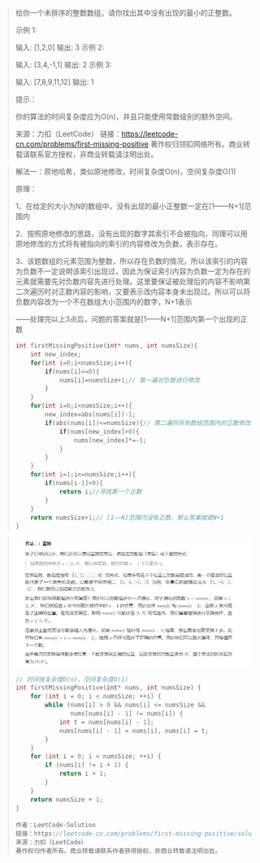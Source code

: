 > 给你一个未排序的整数数组，请你找出其中没有出现的最小的正整数。
>
>  
>
> 示例 1:
>
> 输入: [1,2,0]
> 输出: 3
> 示例 2:
>
> 输入: [3,4,-1,1]
> 输出: 2
> 示例 3:
>
> 输入: [7,8,9,11,12]
> 输出: 1
>
>
> 提示：
>
> 你的算法的时间复杂度应为O(n)，并且只能使用常数级别的额外空间。
>
> 来源：力扣（LeetCode）
> 链接：https://leetcode-cn.com/problems/first-missing-positive
> 著作权归领扣网络所有。商业转载请联系官方授权，非商业转载请注明出处。

> 解法一：原地哈希，类似原地修改，时间复杂度O(n)，空间复杂度O(1)
>
> 原理：
>
> 1、在给定的大小为N的数组中，没有出现的最小正整数一定在[1——N+1]范围内
>
> 2、按照原地修改的思路，没有出现的数字其索引不会被指向，同理可以用原地修改的方式将有被指向的索引的内容修改为负数，表示存在。
>
> 3、该题数组的元素范围为整数，所以存在负数的情况，所以该索引的内容为负数不一定说明该索引出现过，因此为保证索引内容为负数一定为存在的元素就需要先对负数内容先进行处理。这里要保证被处理后的内容不影响第二次遍历时对正数内容的影响，又要表示改内容本身未出现过。所以可以将负数内容改为一个不在数组大小范围内的数字，N+1表示
>
> ——处理完以上3点后，问题的答案就是[1——N+1]范围内第一个出现的正数
>
> ```C
> int firstMissingPositive(int* nums, int numsSize){
>     int new_index;
>     for(int i=0;i<numsSize;i++){
>         if(nums[i]<=0){
>             nums[i]=numsSize+1;// 第一遍对负数进行修改
>         }
>     }
>     for(int i=0;i<numsSize;i++){
>         new_index=abs(nums[i])-1;
>         if(abs(nums[i])<=numsSize){// 第二遍将所有数组范围内的正数修改为负数
>             if(nums[new_index]>0){
>                 nums[new_index]*=-1;
>             }
>         }
>     }
>     for(int i=1;i<=numsSize;i++){
>         if(nums[i-1]>0){
>             return i;//寻找第一个正数
>         }
>     }
>     return numsSize+1;// [1——N]范围内没有正数，那么答案就是N+1
> }
> ```

> ![image-20201121115309146](image\image-20201121115309146.png)
>
> ```c
> // 时间按复杂度O(n)，空间复杂度O(1)
> int firstMissingPositive(int* nums, int numsSize) {
>     for (int i = 0; i < numsSize; ++i) {
>         while (nums[i] > 0 && nums[i] <= numsSize &&
>                nums[nums[i] - 1] != nums[i]) {
>             int t = nums[nums[i] - 1];
>             nums[nums[i] - 1] = nums[i], nums[i] = t;
>         }
>     }
>     for (int i = 0; i < numsSize; ++i) {
>         if (nums[i] != i + 1) {
>             return i + 1;
>         }
>     }
>     return numsSize + 1;
> }
> 
> 作者：LeetCode-Solution
> 链接：https://leetcode-cn.com/problems/first-missing-positive/solution/que-shi-de-di-yi-ge-zheng-shu-by-leetcode-solution/
> 来源：力扣（LeetCode）
> 著作权归作者所有。商业转载请联系作者获得授权，非商业转载请注明出处。
> ```
>
> 